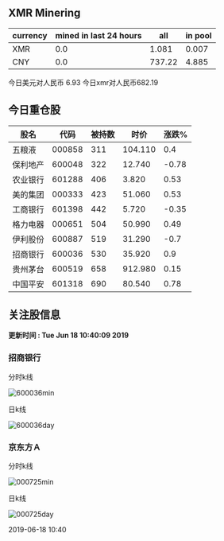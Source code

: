 ## XMR Minering

|currency|mined in last 24 hours|all|in pool|
|---|---|---|---|
|XMR|0.0|1.081|0.007|
|CNY|0.0|737.22|4.885|

今日美元对人民币 6.93	今日xmr对人民币682.19


## 今日重仓股 

|股名|代码|被持数|时价|涨跌%|
|---|---|---|---|---|
|五粮液|000858|311|104.110|0.4|
|保利地产|600048|322|12.740|-0.78|
|农业银行|601288|406|3.820|0.53|
|美的集团|000333|423|51.060|0.53|
|工商银行|601398|442|5.720|-0.35|
|格力电器|000651|504|50.990|0.49|
|伊利股份|600887|519|31.290|-0.7|
|招商银行|600036|530|35.920|0.9|
|贵州茅台|600519|658|912.980|0.15|
|中国平安|601318|690|80.540|0.78|

## 关注股信息
**更新时间 : Tue Jun 18 10:40:09 2019**
### 招商银行 
分时k线

![600036min](http://image.sinajs.cn/newchart/min/n/sh600036.gif)

日k线

![600036day](http://image.sinajs.cn/newchart/daily/n/sh600036.gif)

### 京东方Ａ 
分时k线

![000725min](http://image.sinajs.cn/newchart/min/n/sz000725.gif)

日k线

![000725day](http://image.sinajs.cn/newchart/daily/n/sz000725.gif)

2019-06-18 10:40